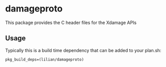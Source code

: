 # damageproto

This package provides the C header files for the Xdamage APIs

## Usage

Typically this is a build time dependency that can be added to your
plan.sh:

    pkg_build_deps=(lilian/damageproto)
